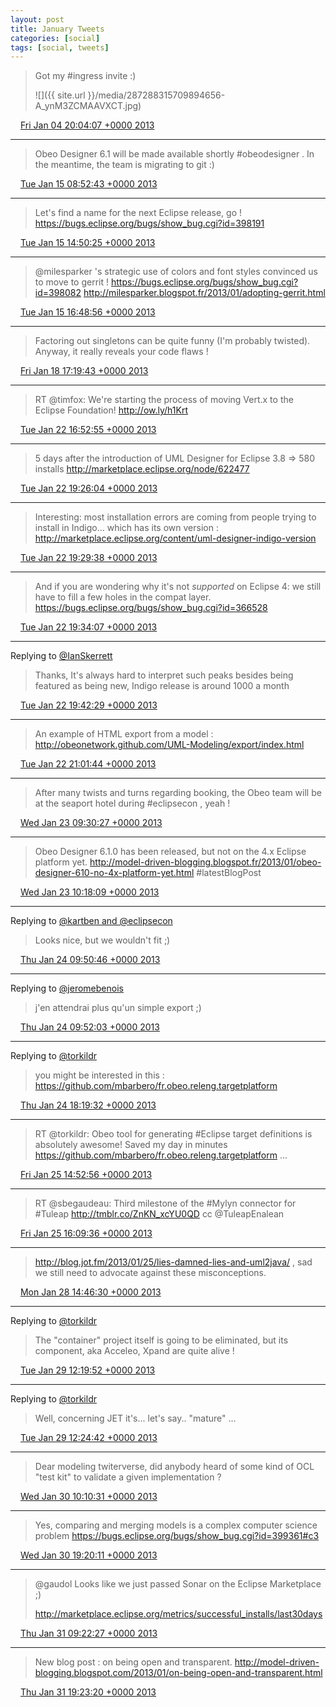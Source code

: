 ```yaml
---
layout: post
title: January Tweets
categories: [social]
tags: [social, tweets]
---
```


> Got my #ingress invite :) 
> 
> ![]({{ site.url }}/media/287288315709894656-A_ynM3ZCMAAVXCT.jpg)

<img src="{{ site.url }}/media/tweet.ico" width="12" /> [Fri Jan 04 20:04:07 +0000 2013](https://twitter.com/bruncedric/status/287288315709894656)

----

> Obeo Designer 6.1 will be made available shortly #obeodesigner . In the meantime, the team is migrating to git :)

<img src="{{ site.url }}/media/tweet.ico" width="12" /> [Tue Jan 15 08:52:43 +0000 2013](https://twitter.com/bruncedric/status/291105621556740096)

----

> Let's find a name for the next Eclipse release, go ! https://bugs.eclipse.org/bugs/show_bug.cgi?id=398191

<img src="{{ site.url }}/media/tweet.ico" width="12" /> [Tue Jan 15 14:50:25 +0000 2013](https://twitter.com/bruncedric/status/291195641244315649)

----

> @milesparker 's strategic use of colors and font styles convinced us to move to gerrit ! https://bugs.eclipse.org/bugs/show_bug.cgi?id=398082  http://milesparker.blogspot.fr/2013/01/adopting-gerrit.html

<img src="{{ site.url }}/media/tweet.ico" width="12" /> [Tue Jan 15 16:48:56 +0000 2013](https://twitter.com/bruncedric/status/291225468135407616)

----

> Factoring out singletons can be quite funny (I'm probably twisted). Anyway, it really reveals your code flaws !

<img src="{{ site.url }}/media/tweet.ico" width="12" /> [Fri Jan 18 17:19:43 +0000 2013](https://twitter.com/bruncedric/status/292320378171314176)

----

> RT @timfox: We're starting the process of moving Vert.x to the Eclipse Foundation! http://ow.ly/h1Krt

<img src="{{ site.url }}/media/tweet.ico" width="12" /> [Tue Jan 22 16:52:55 +0000 2013](https://twitter.com/bruncedric/status/293763184261742592)

----

> 5 days after the introduction of UML Designer for Eclipse 3.8 =&gt; 580 installs http://marketplace.eclipse.org/node/622477

<img src="{{ site.url }}/media/tweet.ico" width="12" /> [Tue Jan 22 19:26:04 +0000 2013](https://twitter.com/bruncedric/status/293801723481440256)

----

> Interesting: most installation errors are coming from people trying to install in Indigo... which has its own version : http://marketplace.eclipse.org/content/uml-designer-indigo-version

<img src="{{ site.url }}/media/tweet.ico" width="12" /> [Tue Jan 22 19:29:38 +0000 2013](https://twitter.com/bruncedric/status/293802621674860545)

----

> And if you are wondering why it's not *supported* on Eclipse 4: we still have to fill a few holes in the compat layer. https://bugs.eclipse.org/bugs/show_bug.cgi?id=366528

<img src="{{ site.url }}/media/tweet.ico" width="12" /> [Tue Jan 22 19:34:07 +0000 2013](https://twitter.com/bruncedric/status/293803750538235905)

----

Replying to [@IanSkerrett](https://twitter.com/IanSkerrett/status/293802628679352321)

> Thanks, It's always hard to interpret such peaks besides being featured as being new, Indigo release is around 1000 a month

<img src="{{ site.url }}/media/tweet.ico" width="12" /> [Tue Jan 22 19:42:29 +0000 2013](https://twitter.com/bruncedric/status/293805856842194944)

----

> An example of HTML export from a model : http://obeonetwork.github.com/UML-Modeling/export/index.html

<img src="{{ site.url }}/media/tweet.ico" width="12" /> [Tue Jan 22 21:01:44 +0000 2013](https://twitter.com/bruncedric/status/293825801525280768)

----

> After many twists and turns regarding booking, the Obeo team will be at the seaport hotel during #eclipsecon , yeah !

<img src="{{ site.url }}/media/tweet.ico" width="12" /> [Wed Jan 23 09:30:27 +0000 2013](https://twitter.com/bruncedric/status/294014222231281664)

----

> Obeo Designer 6.1.0 has been released, but not on the 4.x Eclipse platform yet. http://model-driven-blogging.blogspot.fr/2013/01/obeo-designer-610-no-4x-platform-yet.html #latestBlogPost

<img src="{{ site.url }}/media/tweet.ico" width="12" /> [Wed Jan 23 10:18:09 +0000 2013](https://twitter.com/bruncedric/status/294026226614542336)

----

Replying to [@kartben and @eclipsecon](https://twitter.com/kartben/status/294204895098204160)

> Looks nice, but we wouldn't fit ;)

<img src="{{ site.url }}/media/tweet.ico" width="12" /> [Thu Jan 24 09:50:46 +0000 2013](https://twitter.com/bruncedric/status/294381721644826624)

----

Replying to [@jeromebenois](https://twitter.com/jeromebenois/status/293827576676368385)

> j'en attendrai plus qu'un simple export ;)

<img src="{{ site.url }}/media/tweet.ico" width="12" /> [Thu Jan 24 09:52:03 +0000 2013](https://twitter.com/bruncedric/status/294382045143117824)

----

Replying to [@torkildr](https://twitter.com/torkildr/status/294509438881124353)

> you might be interested in this : https://github.com/mbarbero/fr.obeo.releng.targetplatform

<img src="{{ site.url }}/media/tweet.ico" width="12" /> [Thu Jan 24 18:19:32 +0000 2013](https://twitter.com/bruncedric/status/294509755412660225)

----

> RT @torkildr: Obeo tool for generating #Eclipse target definitions is absolutely awesome! Saved my day in minutes https://github.com/mbarbero/fr.obeo.releng.targetplatform  ...

<img src="{{ site.url }}/media/tweet.ico" width="12" /> [Fri Jan 25 14:52:56 +0000 2013](https://twitter.com/bruncedric/status/294820153781276673)

----

> RT @sbegaudeau: Third milestone of the #Mylyn connector for #Tuleap http://tmblr.co/ZnKN_xcYU0QD cc @TuleapEnalean

<img src="{{ site.url }}/media/tweet.ico" width="12" /> [Fri Jan 25 16:09:36 +0000 2013](https://twitter.com/bruncedric/status/294839445566406658)

----

> http://blog.jot.fm/2013/01/25/lies-damned-lies-and-uml2java/ , sad we still need to advocate against these misconceptions.

<img src="{{ site.url }}/media/tweet.ico" width="12" /> [Mon Jan 28 14:46:30 +0000 2013](https://twitter.com/bruncedric/status/295905697844039681)

----

Replying to [@torkildr](https://twitter.com/torkildr/status/296215012874256384)

> The "container" project itself is going to be eliminated, but its component, aka Acceleo, Xpand are quite alive  !

<img src="{{ site.url }}/media/tweet.ico" width="12" /> [Tue Jan 29 12:19:52 +0000 2013](https://twitter.com/bruncedric/status/296231184139182080)

----

Replying to [@torkildr](https://twitter.com/torkildr/status/296231949310242818)

> Well, concerning JET it's... let's say.. "mature" ...

<img src="{{ site.url }}/media/tweet.ico" width="12" /> [Tue Jan 29 12:24:42 +0000 2013](https://twitter.com/bruncedric/status/296232398063017985)

----

> Dear modeling twiterverse, did anybody heard of some kind of OCL "test kit" to validate a given implementation ?

<img src="{{ site.url }}/media/tweet.ico" width="12" /> [Wed Jan 30 10:10:31 +0000 2013](https://twitter.com/bruncedric/status/296561020183400448)

----

> Yes, comparing and merging models is a complex computer science problem https://bugs.eclipse.org/bugs/show_bug.cgi?id=399361#c3

<img src="{{ site.url }}/media/tweet.ico" width="12" /> [Wed Jan 30 19:20:11 +0000 2013](https://twitter.com/bruncedric/status/296699348002160641)

----

> @gaudol Looks like we just passed Sonar on the Eclipse Marketplace ;)
> 
> http://marketplace.eclipse.org/metrics/successful_installs/last30days

<img src="{{ site.url }}/media/tweet.ico" width="12" /> [Thu Jan 31 09:22:27 +0000 2013](https://twitter.com/bruncedric/status/296911310141157377)

----

> New blog post : on being open and transparent. http://model-driven-blogging.blogspot.com/2013/01/on-being-open-and-transparent.html

<img src="{{ site.url }}/media/tweet.ico" width="12" /> [Thu Jan 31 19:23:20 +0000 2013](https://twitter.com/bruncedric/status/297062529086140416)